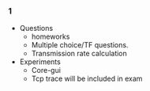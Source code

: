 ### 1

- Questions
  -  homeworks
  - Multiple choice/TF questions.
  - Transmission rate calculation
- Experiments
  - Core-gui
  - Tcp trace will be included in exam

